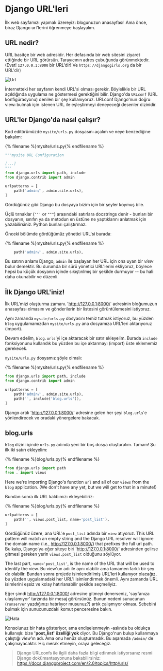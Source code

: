# Django URL'leri

İlk web sayfamızı yapmak üzereyiz: blogunuzun anasayfası! Ama önce, biraz Django url'lerini öğrenmeye başlayalım.

## URL nedir?

URL basitçe bir web adresidir. Her defasında bir web sitesini ziyaret ettiğinde bir URL görürsün. Tarayıcının adres çubuğunda görünmektedir. (Evet! `127.0.0.1:8000` bir URL'dir! Ve `https://djangogirls.org` da bir URL'dir)

![Url](images/url.png)

İnternetteki her sayfanın kendi URL'si olması gerekir. Böylelikle bir URL açıldığında uygulama ne göstermesi gerektiğini bilir. Django'da `URLconf` (URL konfigürasyonu) denilen bir şey kullanıyoruz. URLconf Django'nun doğru viewı bulmak için istenen URL ile eşleştirmeyi deneyeceği desenler dizinidir.

## URL'ler Django'da nasıl çalışır?

Kod editörümüzde `mysite/urls.py` dosyasını açalım ve neye benzediğine bakalım:

{% filename %}mysite/urls.py{% endfilename %}

```python
"""mysite URL Configuration

[...]
"""
from django.urls import path, include
from django.contrib import admin

urlpatterns = [
    path('admin/', admin.site.urls),
]
```

Gördüğünüz gibi Django bu dosyaya bizim için bir şeyler koymuş bile.

Üçlü tırnaklar (`'''` or `"""`) arasındaki satırlara docstrings denir - bunları bir dosyanın, sınıfın ya da metodun en üstüne ne yaptıklarını anlatmak için yazabilirsiniz. Python bunları çalıştırmaz.

Önceki bölümde gördüğümüz yönetici URL'si burada:

{% filename %}mysite/urls.py{% endfilename %}

```python
    path('admin/', admin.site.urls),
```

Bu satırın anlamı Django, `admin` ile başlayan her URL için ona uyan bir *view* bulur demektir. Bu durumda bir sürü yönetici URL'lerini ekliyoruz, böylece hepsi bu küçük dosyanın içinde sıkıştırılmış bir şekilde durmuyor -- bu hali daha okunabilir ve düzenli.

## İlk Django URL'iniz!

İlk URL'mizi oluşturma zamanı. 'http://127.0.0.1:8000/' adresinin bloğumuzun anasayfası olmasını ve gönderilerin bir listesini görüntülemesini istiyoruz.

Aynı zamanda `mysite/urls.py` dosyasını temiz tutmak istiyoruz, bu yüzden `blog` uygulamamızdan `mysite/urls.py` ana dosyamıza URL'leri aktarıyoruz (import).

Devam edelim, `blog.urls`'yi içe aktaracak bir satır ekleyelim. Burada `include` fonksiyonunu kullandık bu yüzden bu içe aktarmayı (import) üste eklememiz gerekecek.

`mysite/urls.py` dosyamız şöyle olmalı:

{% filename %}mysite/urls.py{% endfilename %}

```python
from django.urls import path, include
from django.contrib import admin

urlpatterns = [
    path('admin/', admin.site.urls),
    path('', include('blog.urls')),
]
```

Django artık 'http://127.0.0.1:8000/' adresine gelen her şeyi `blog.urls`'e yönlendirecek ve oradaki yönergelere bakacak.

## blog.urls

`blog` dizini içinde `urls.py` adında yeni bir boş dosya oluşturalım. Tamam! Şu ilk iki satırı ekleyelim:

{% filename %}blog/urls.py{% endfilename %}

```python
from django.urls import path
from . import views
```

Here we're importing Django's function `url` and all of our `views` from the `blog` application. (We don't have any yet, but we will get to that in a minute!)

Bundan sonra ilk URL kalıbımızı ekleyebiliriz:

{% filename %}blog/urls.py{% endfilename %}

```python
urlpatterns = [
    path('', views.post_list, name='post_list'),
]
```

Gördüğünüz üzere, ana URL'e `post_list` adında bir `view` atıyoruz. This URL pattern will match an empty string and the Django URL resolver will ignore the domain name (i.e., http://127.0.0.1:8000/) that prefixes the full url path. Bu kalıp, Django'ya eğer siteye biri 'http://127.0.0.1:8000/' adresinden gelirse gitmesi gereken yerin `views.post_list` olduğunu söylüyor.

The last part, `name='post_list'`, is the name of the URL that will be used to identify the view. Bu view'un adı ile aynı olabilir ama tamamen farklı bir şey de olabilir. Bundan sonra projede isimlendirilmiş URL'leri kullanıyor olacağız, bu yüzden uygulamadaki her URL'i isimlendirmek önemli. Aynı zamanda URL isimlerini eşsiz ve kolay hatırlanabilir şekilde seçmeliyiz.

Eğer şimdi http://127.0.0.1:8000/ adresine gitmeyi denerseniz, 'sayfanıza ulaşılamıyor' tarzında bir mesaj görürsünüz. Bunun nedeni sunucunun (`runserver` yazdığınızı hatırlıyor musunuz?) artık çalışmıyor olması. Sebebini bulmak için sunucunuzdaki komut penceresine bakın.

![Hata](images/error1.png)

Konsolunuz bir hata gösteriyor, ama endişelenmeyin -aslında bu oldukça kullanışlı: bize **'post_list' özelliği yok** diyor. Bu Django'nun bulup kullanmaya çalıştığı *view*'ın adı. Ama onu henüz oluşturmadık. Bu aşamada `/admin/` de çalışmayacaktır. Hiç merak etmeyin, oraya geleceğiz.

> Django URLconfs ile ilgili daha fazla bilgi edinmek istiyorsanız resmi Django dokümantasyonuna bakabilirsiniz: https://docs.djangoproject.com/en/2.0/topics/http/urls/